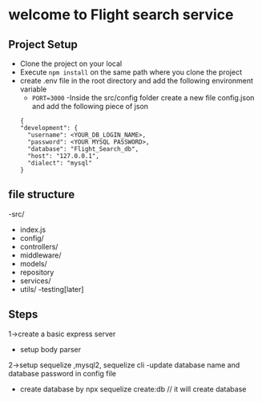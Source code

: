 # welcome to Flight search service

## Project Setup
- Clone the project on your local
- Execute `npm install` on the same path where you clone the project
- create .env file in the root directory and add the following environment variable
  - `PORT=3000`
-Inside the src/config folder create a new file config.json and add the following piece of json
  ```
  {
  "development": {
    "username": <YOUR_DB_LOGIN_NAME>,
    "password": <YOUR MYSQL PASSWORD>,
    "database": "Flight_Search_db",
    "host": "127.0.0.1",
    "dialect": "mysql"
  }

  ``` 
## file structure  
-src/
  - index.js 
  - config/
  - controllers/
  - middleware/
  - models/
  - repository
  - services/
  - utils/
-testing[later]

## Steps

1->create a basic express server
   - setup body parser

2->setup sequelize ,mysql2, sequelize cli 
   -update database name and database password in config file
   - create database by npx sequelize create:db // it will create database  


